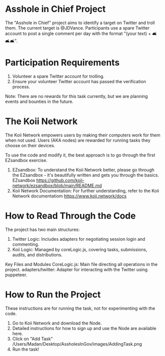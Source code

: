 # Asshole in Chief Project
The "Asshole in Chief" project aims to identify a target on Twitter and troll them. The current target is @JDVance. Participants use a spare Twitter account to post a single comment per day with the format "(your text) + 🛋🛋🛋".

# Participation Requirements
1. Volunteer a spare Twitter account for trolling.
2. Ensure your volunteer Twitter account has passed the verification process.

Note: There are no rewards for this task currently, but we are planning events and bounties in the future.

# The Koii Network
The Koii Network empowers users by making their computers work for them when not used. Users (AKA nodes) are rewarded for running tasks they choose on their devices.

To use the code and modify it, the best approach is to go through the first EZsandbox exercise.

1. EZsandbox: To understand the Koii Network better, please go through the EZsandbox - it's beautifully written and gets you through the basics. EZsandbox https://github.com/koii-network/ezsandbox/blob/main/README.md
2. Koii Network Documentation: For further understanding, refer to the Koii Network documentatiom https://www.koii.network/docs

# How to Read Through the Code
The project has two main structures:
1. Twitter Logic: Includes adapters for negotiating session login and commenting.
2. Koii Logic: Managed by coreLogic.js, covering tasks, submissions, audits, and distributions.

Key Files and Modules
CoreLogic.js: Main file directing all operations in the project.
adapters/twitter: Adapter for interacting with the Twitter using puppeteer.

# How to Run the Project
These instructions are for running the task, not for experimenting with the code.

1. Go to Koii Network and download the Node.
2. Detailed instructions for how to sign up and use the Node are available here.
3. Click on "Add Task" /Users/Madan/Desktop/AssholesInGov/images/AddingTask.png
4. Run the task!